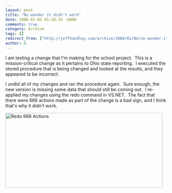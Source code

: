 ```yaml
---
layout: post
title: "No wonder it didn't work"
date: 2008-01-05 05:28:19 -0800
comments: true
category: Archive
tags: []
redirect_from: ["http://jeffhandley.com/archive/2008/01/04/no-wonder-it-didnt-work.aspx"].aspx
author: 0
---
```

<!-- more -->
<p>I am testing a change that I'm making for the school project.  This is a mission-critical change as it pertains to Ohio state reporting.  I executed the stored procedure that is being changed and looked at the results, and they appeared to be incorrect.</p>  <p>I undid all of my changes and ran the procedure again.  Sure enough, the new version is missing some data that should still be coming out.  I re-applied my changes using the redo command in VS.NET.  The fact that there were 666 actions made as part of the change is a bad sign, and I think that's why it didn't work.</p>  <p><img style="border-right: 0px; border-top: 0px; border-left: 0px; border-bottom: 0px" height="235" alt="Redo 666 Actions" src="http://blog.jeffhandley.com/Images/PostImages/Nowonderitdidntwork_12DE2/image.png" width="491" border="0" /></p>

